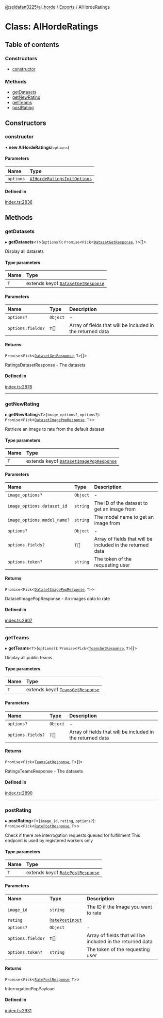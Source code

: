 [@zeldafan0225/ai_horde](../README.md) / [Exports](../modules.md) / AIHordeRatings

# Class: AIHordeRatings

## Table of contents

### Constructors

- [constructor](AIHordeRatings.md#constructor)

### Methods

- [getDatasets](AIHordeRatings.md#getdatasets)
- [getNewRating](AIHordeRatings.md#getnewrating)
- [getTeams](AIHordeRatings.md#getteams)
- [postRating](AIHordeRatings.md#postrating)

## Constructors

### constructor

• **new AIHordeRatings**(`options`)

#### Parameters

| Name | Type |
| :------ | :------ |
| `options` | [`AIHordeRatingsInitOptions`](../interfaces/AIHordeRatingsInitOptions.md) |

#### Defined in

[index.ts:2838](https://github.com/ZeldaFan0225/ai_horde/blob/89ead18/index.ts#L2838)

## Methods

### getDatasets

▸ **getDatasets**<`T`\>(`options?`): `Promise`<`Pick`<[`DatasetGetResponse`](../interfaces/DatasetGetResponse.md), `T`\>[]\>

Display all datasets

#### Type parameters

| Name | Type |
| :------ | :------ |
| `T` | extends keyof [`DatasetGetResponse`](../interfaces/DatasetGetResponse.md) |

#### Parameters

| Name | Type | Description |
| :------ | :------ | :------ |
| `options?` | `Object` | - |
| `options.fields?` | `T`[] | Array of fields that will be included in the returned data |

#### Returns

`Promise`<`Pick`<[`DatasetGetResponse`](../interfaces/DatasetGetResponse.md), `T`\>[]\>

RatingsDatasetResponse - The datasets

#### Defined in

[index.ts:2876](https://github.com/ZeldaFan0225/ai_horde/blob/89ead18/index.ts#L2876)

___

### getNewRating

▸ **getNewRating**<`T`\>(`image_options?`, `options?`): `Promise`<`Pick`<[`DatasetImagePopResponse`](../interfaces/DatasetImagePopResponse.md), `T`\>\>

Retrieve an image to rate from the default dataset

#### Type parameters

| Name | Type |
| :------ | :------ |
| `T` | extends keyof [`DatasetImagePopResponse`](../interfaces/DatasetImagePopResponse.md) |

#### Parameters

| Name | Type | Description |
| :------ | :------ | :------ |
| `image_options?` | `Object` | - |
| `image_options.dataset_id` | `string` | The ID of the dataset to get an image from |
| `image_options.model_name?` | `string` | The model name to get an image from |
| `options?` | `Object` | - |
| `options.fields?` | `T`[] | Array of fields that will be included in the returned data |
| `options.token?` | `string` | The token of the requesting user |

#### Returns

`Promise`<`Pick`<[`DatasetImagePopResponse`](../interfaces/DatasetImagePopResponse.md), `T`\>\>

DatasetImagePopResponse - An images data to rate

#### Defined in

[index.ts:2907](https://github.com/ZeldaFan0225/ai_horde/blob/89ead18/index.ts#L2907)

___

### getTeams

▸ **getTeams**<`T`\>(`options?`): `Promise`<`Pick`<[`TeamsGetResponse`](../interfaces/TeamsGetResponse.md), `T`\>[]\>

Display all public teams

#### Type parameters

| Name | Type |
| :------ | :------ |
| `T` | extends keyof [`TeamsGetResponse`](../interfaces/TeamsGetResponse.md) |

#### Parameters

| Name | Type | Description |
| :------ | :------ | :------ |
| `options?` | `Object` | - |
| `options.fields?` | `T`[] | Array of fields that will be included in the returned data |

#### Returns

`Promise`<`Pick`<[`TeamsGetResponse`](../interfaces/TeamsGetResponse.md), `T`\>[]\>

RatingsTeamsResponse - The datasets

#### Defined in

[index.ts:2890](https://github.com/ZeldaFan0225/ai_horde/blob/89ead18/index.ts#L2890)

___

### postRating

▸ **postRating**<`T`\>(`image_id`, `rating`, `options?`): `Promise`<`Pick`<[`RatePostResponse`](../interfaces/RatePostResponse.md), `T`\>\>

Check if there are interrogation requests queued for fulfillment
This endpoint is used by registered workers only

#### Type parameters

| Name | Type |
| :------ | :------ |
| `T` | extends keyof [`RatePostResponse`](../interfaces/RatePostResponse.md) |

#### Parameters

| Name | Type | Description |
| :------ | :------ | :------ |
| `image_id` | `string` | The ID if the Image you want to rate |
| `rating` | [`RatePostInput`](../interfaces/RatePostInput.md) |  |
| `options?` | `Object` | - |
| `options.fields?` | `T`[] | Array of fields that will be included in the returned data |
| `options.token?` | `string` | The token of the requesting user |

#### Returns

`Promise`<`Pick`<[`RatePostResponse`](../interfaces/RatePostResponse.md), `T`\>\>

InterrogationPopPayload

#### Defined in

[index.ts:2931](https://github.com/ZeldaFan0225/ai_horde/blob/89ead18/index.ts#L2931)
